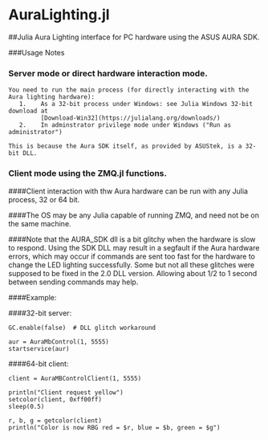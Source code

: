 # AuraLighting.jl

##Julia Aura Lighting interface for PC hardware using the ASUS AURA SDK.

###Usage Notes

### Server mode or direct hardware interaction mode.

    You need to run the main process (for directly interacting with the Aura lighting hardware):
       1.    As a 32-bit process under Windows: see Julia Windows 32-bit download at 
             [Download-Win32](https://julialang.org/downloads/)
       2.    In adminstrator privilege mode under Windows ("Run as administrator")

    This is because the Aura SDK itself, as provided by ASUStek, is a 32-bit DLL.

### Client mode using the ZMQ.jl functions.

####Client interaction with thw Aura hardware can be run with any Julia process, 32 or 64 bit.
    
####The OS may be any Julia capable of running ZMQ, and need not be on the same machine.

####Note that the AURA_SDK dll is a bit glitchy when the hardware is slow to respond. Using
    the SDK DLL may result in a segfault if the Aura hardware errors, which may occur if
    commands are sent too fast for the hardware to change the LED lighting successfully. Some
    but not all these glitches were supposed to be fixed in the 2.0 DLL version. Allowing
    about 1/2 to 1 second between sending commands may help.


####Example:

####32-bit server:

    GC.enable(false)  # DLL glitch workaround

    aur = AuraMbControl(1, 5555)
    startservice(aur)


####64-bit client:

    client = AuraMBControlClient(1, 5555)

    println("Client request yellow")
    setcolor(client, 0xff00ff)
    sleep(0.5)

    r, b, g = getcolor(client)
    println("Color is now RBG red = $r, blue = $b, green = $g")

